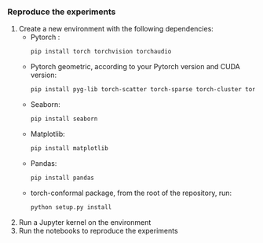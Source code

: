 ### Reproduce the experiments

1. Create a new environment with the following dependencies:
    - Pytorch : 
        ```bash 
        pip install torch torchvision torchaudio
        ```
    - Pytorch geometric, according to your Pytorch version and CUDA version: 
        ```bash 
        pip install pyg-lib torch-scatter torch-sparse torch-cluster torch-spline-conv torch-geometric -f https://data.pyg.org/whl/torch-{pytorch_version}+{cuda_version}.html
        ```
    - Seaborn:
        ```bash 
        pip install seaborn
        ```
    - Matplotlib:
        ```bash 
        pip install matplotlib
        ```
    - Pandas:
        ```bash
        pip install pandas
        ```
    - torch-conformal package, from the root of the repository, run:
        ```bash
        python setup.py install
        ```
2. Run a Jupyter kernel on the environment
3. Run the notebooks to reproduce the experiments